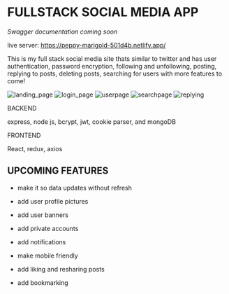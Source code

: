 # FULLSTACK SOCIAL MEDIA APP

*Swagger documentation coming soon*

live server: https://peppy-marigold-501d4b.netlify.app/



This is my full stack social media site thats similar to twitter and has user authentication, password encryption, following and unfollowing, posting, replying to posts, deleting posts, searching for users with more features to come! 


![landing_page](https://user-images.githubusercontent.com/94828874/160918393-263925a4-5420-4442-8e12-8d6d5a3a0ed8.png)
![login_page](https://user-images.githubusercontent.com/94828874/160918282-7de1edab-d6d1-4476-bb9a-aabe9653bbbb.png)
![userpage](https://user-images.githubusercontent.com/94828874/159988626-acd051c1-4d84-44aa-8d62-ca916cb189a1.png)
![searchpage](https://user-images.githubusercontent.com/94828874/159988718-a11b08eb-73dd-4d36-b01f-e495758b58f6.png)
![replying](https://user-images.githubusercontent.com/94828874/159988735-db2f40db-ac58-4a0c-b9b6-56ea035ab62d.png)


BACKEND

express, node js, bcrypt, jwt,  cookie parser, and mongoDB 

FRONTEND

React, 
redux, axios 

## UPCOMING FEATURES

- make it so data updates without refresh

- add user profile pictures 

- add user banners

- add private accounts

- add notifications 

- make mobile friendly

- add liking and resharing posts

- add bookmarking


